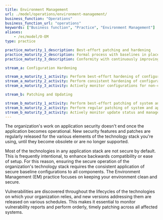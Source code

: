 ```yaml
---
title: Environment Management
url: ./model/operations/environment-management/
business_function: "Operations"
business_function_url: "operations"
keywords: ["Business function", "Practice", "Environment Management"]
aliases:
    - /es/model/O-EM
type: practice

practice_maturity_1_description: Best-effort patching and hardening
practice_maturity_2_description: Formal process with baselines in place
practice_maturity_3_description: Conformity with continuously improving process enforced

stream_a: Configuration Hardening

stream_a_maturity_1_activity: Perform best-effort hardening of configurations, based on readily available information.
stream_a_maturity_2_activity: Perform consistent hardening of configurations, following established baselines and guidance.
stream_a_maturity_3_activity: Actively monitor configurations for non-conformance to baselines, and handle detected occurrences as security defects.

stream_b: Patching and Updating

stream_b_maturity_1_activity: Perform best-effort patching of system and application components.
stream_b_maturity_2_activity: Perform regular patching of system and application components, across the full stack. Ensure timely delivery of patches to customers.
stream_b_maturity_3_activity: Actively monitor update status and manage missing patches as security defects. Proactively obtain vulnerability and update information for components.
---
```


The organization's work on application security doesn't end once the application becomes operational. New security features and patches are regularly released for the various elements of the technology stack you're using, until they become obsolete or are no longer supported.

Most of the technologies in any application stack are not secure by default. This is frequently intentional, to enhance backwards compatibility or ease of setup. For this reason, ensuring the secure operation of the organization's technology stack requires the consistent application of secure baseline configurations to all components. The Environment Management (EM) practice focuses on keeping your environment clean and secure.

Vulnerabilities are discovered throughout the lifecycles of the technologies on which your organization relies, and new versions addressing them are released on various schedules. This makes it essential to monitor vulnerability reports and perform orderly, timely patching across all affected systems.

